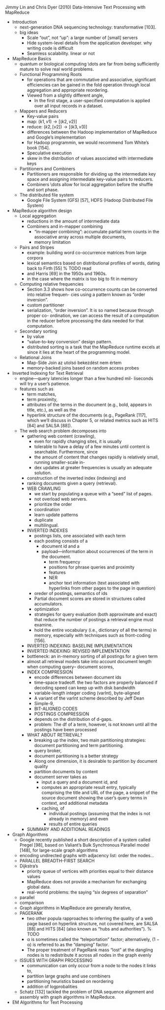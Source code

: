 Jimmy Lin and Chris Dyer
(2010)
Data-Intensive Text Processing with MapReduce

* Introduction
  * next-generation DNA sequencing technology: transformative [103].
  * big ideas
    * Scale “out”, not “up”: a large number of [small] servers
    * Hide system-level details from the application developer. why writing code is difficult
    * Seamless scalability. linear or not
* MapReduce Basics
  * quantum or biological computing \dots are far from being sufficiently mature to solve real world problems.
  * Functional Programming Roots
    * for operations that are commutative and associative, significant efficiencies can be gained in the fold operation through local aggregation and appropriate reordering.
    * Viewed from a slightly different angle,
      * In the first stage, a user-specified computation is applied over all input records in a dataset.
  * Mappers and Reducers
    * Key-value pairs
    * map: $(k1 , v1 ) \rightarrow [(k2 , v2 )]$
    * reduce: $(k2 , [v2 ]) \rightarrow [(k3 , v3 )]$
    * differences between the Hadoop implementation of MapReduce and Google’s implementation
    * for Hadoop programmin, we would recommend Tom White’s book [154].
    * Speculative execution
    * skew in the distribution of values associated with intermediate keys
  * Partitioners and Combiners
    * Partitioners are responsible for dividing up the intermediate key space and assigning intermediate key-value pairs to reducers.
    * Combiners \dots allow for local aggregation before the shuffle and sort phase.
  * The distributed file system
    * Google File System (GFS) [57], HDFS (Hadoop Distributed File System)
* MapReduce algorithm design
  * Local aggregation
    * reductions in the amount of intermediate data
    * Combiners and in-mapper combining
      * “in-mapper combining”: accumulate partial term counts in the associative array across multiple documents,
      * memory limitation
  * Pairs and Stripes
    * example: building word co-occurrence matrices from large corpora
    * lexical semantics based on distributional profiles of words, dating back to Firth [55] % TODO read
    * and Harris [69] in the 1950s and 1960s.
    * in the case where the matrix is too big to fit in memory
  * Computing relative frequencies
    * Section 3.3 shows how co-occurrence counts can be converted into relative frequen- cies using a pattern known as “order inversion”.
    * custom partitioner
    * serialization, “order inversion”. It is so named because through proper co- ordination, we can access the result of a computation in the reducer before processing the data needed for that computation.
  * Secondary sorting
    * by value
    * “value-to-key conversion” design pattern.
    * distributed sorting is a task that the MapReduce runtime excels at since it lies at the heart of the programming model.
  * Relational Joins
    * Map-Side Join az utolsó bekezdést nem értem
    * memory-backed joins based on random access probes
* Inverted Indexing for Text Retrieval
  * engine—query latencies longer than a few hundred mil- liseconds will try a user’s patience.
  * features such as
    * term matches,
    * term proximity,
    * attributes of the terms in the document (e.g., bold, appears in title, etc.), as well as the
    * hyperlink structure of the documents (e.g., PageRank [117], which we’ll discuss in Chapter 5, or related metrics such as HITS [84] and SALSA [88]).
  * The web search problem decomposes into
    * gathering web content (crawling),
      * even for rapidly changing sites, it is usually
      * tolerable to have a delay of a few minutes until content is searchable. Furthermore, since
      * the amount of content that changes rapidly is relatively small, running smaller-scale in-
      * dex updates at greater frequencies is usually an adequate solution.
    * construction of the inverted index (indexing) and
    * ranking documents given a query (retrieval).
    * WEB CRAWLING
      * we start by populating a queue with a “seed” list of pages.
      * not overload web servers.
      * prioritize the order
      * coordination
      * learn update patterns
      * duplicate
      * multilingual.
    * INVERTED INDEXES
      * postings lists, one associated with each term
      * each posting consists of a
        * document id and a
        * payload—information about occurrences of the term in the document.
          * term frequency
          * positions for phrase queries and proximity
          * features
          * NER
          * anchor text information (text associated with hyperlinks from other pages to the page in question)
      * oreder of postings, semantics of ids
      * Partial document scores are stored in structures called accumulators.
      * optimization
      * strategies for query evaluation (both approximate and exact) that reduce the number of postings a retrieval engine must examine.
      * hold the entire vocabulary (i.e., dictionary of all the terms) in memory, especially with techniques such as front-coding [156].
    * INVERTED INDEXING: BASELINE IMPLEMENTATION
    * INVERTED INDEXING: REVISED IMPLEMENTATION
    * bottleneck: an in-memory sorting of all postings for a given term
    * almost all retrieval models take into account document length when computing query– document scores,
    * INDEX COMPRESSION
      * encode differences between document ids
      * time–space tradeoff. the two factors are properly balanced if decoding speed can keep up with disk bandwidth
      * variable-length integer coding (varInt), byte-aligned
      * A variant of the varInt scheme described by Jeff Dean
      * Simple-9,
      * BIT-ALIGNED CODES
      * POSTINGS COMPRESSION
      * depends on the distribution of d-gaps.
      * problem: The df of a term, however, is not known until all the postings have been processed
    * WHAT ABOUT RETRIEVAL?
      * breaking up the index, two main partitioning strategies: document partitioning and term partitioning.
      * query broker,
      * document partitioning is a better strategy
      * Along one dimension, it is desirable to partition by document quality
      * partition documents by content
      * document server takes as
        * input a query and a document id, and
        * computes an appropriate result entry, typically comprising the title and URL of the page, a snippet of the source document showing the user’s query terms in context, and additional metadata
        * caching, of
          * individual postings (assuming that the index is not already in memory) and even
          * results of entire queries
    * SUMMARY AND ADDITIONAL READINGS
* Graph Algorithms
  * Google recently published a short description of a system called Pregel [98], based on Valiant’s Bulk Synchronous Parallel model [148], for large-scale graph algorithms
  * encoding undirected graphs with adjacency list: order the nodes...
  * PARALLEL BREADTH-FIRST SEARCH
  * Dijkstra’s
    * priority queue of vertices with priorities equal to their distance values
    * MapReduce does not provide a mechanism for exchanging global data.
    * real-world problems: the saying “six degrees of separation”
  * parallel
  * comparison
  * Graph algorithms in MapReduce are generally iterative,
  * PAGERANK
    * two other popula rapproaches to inferring the quality of a web page based on hyperlink structure, not covered here, are SALSA [88] and HITS [84] (also known as “hubs and authorities”). % TODO
    * α is sometimes called the “teleportation” factor; alternatively, (1 − α) is referred to as the “damping” factor.
    * The proper treatment of PageRank mass “lost” at the dangling nodes is to redistribute it across all nodes in the graph evenly
  * ISSUES WITH GRAPH PROCESSING
    * communication can only occur from a node to the nodes it links to,
    * partition large graphs and use combiners
    * partitioning heuristics based on reordering
    * addition of logprobalities
  * Schatz [132] tackled the problem of DNA sequence alignment and assembly with graph algorithms in MapReduce.
* EM Algorithms for Text Processing

